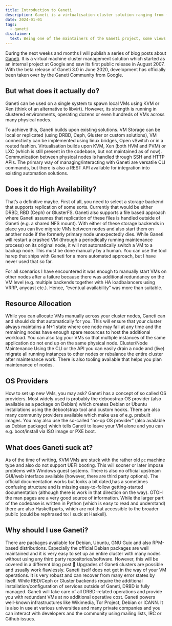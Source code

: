 ```yaml
---
title: Introduction to Ganeti
description: Ganeti is a virtualisation cluster solution ranging from few to hundreds of VMs.
date: 2024-01-01
tags:
  - ganeti
disclaimer:
  text: Being one of the maintainers of the Ganeti project, some views might be biased here :-) 
---
```


During the next weeks and months I will publish a series of blog posts about [Ganeti](https://ganeti.org). It is a virtual machine cluster management solution which started as an internal project at Google and saw its first public release in August 2007. With the beta release of Ganeti 3.0 in June 2020, development has officially been taken over by the Ganeti Community from Google.

## But what does it actually do?
Ganeti can be used on a single system to spawn local VMs using KVM or Xen (think of an alternative to libvirt). However, its strength is running in clustered environments, operating dozens or even hundreds of VMs across many physical nodes. 

To achieve this, Ganeti builds upon existing solutions. VM Storage can be local or replicated (using DRBD, Ceph, Gluster or custom solutions), VM connectivity can be implemented using linux bridges, Open vSwitch or in a routed fashion. Virtualisation builds upon KVM, Xen (both HVM and PVM) or LXC (which is still present in the codebase, but not maintained as of now). Communication between physical nodes is handled through SSH and HTTP APIs. 
The primary way of managing/interacting with Ganeti are versatile CLI commands, but there is also a REST API available for integration into existing automation solutions.

## Does it do High Availability?
That’s a definitive maybe. First of all, you need to select a storage backend that supports replication of some sorts. Currently that would be either DRBD, RBD (Ceph) or GlusterFS. Ganeti also supports a file based approach where Ganeti assumes that replication of these files is handled outside of Ganeti (e.g. a shared NFS mount). With either of these storage backends in place you can live migrate VMs between nodes and also start them on another node if the formerly primary node unexpectedly dies. While Ganeti will restart a crashed VM (through a periodically running maintenance process) on its original node, it will not automatically switch a VM to a backup node. This must be done manually by a human. You can use the tool harep that ships with Ganeti for a more automated approach, but I have never used that so far.

For all scenarios I have encountered it was enough to manually start VMs on other nodes after a failure because there was additional redundancy on the VM level (e.g. multiple backends together with HA loadbalancers using VRRP,  anycast etc.). Hence, “eventual availability” was more than suitable.

## Resource Allocation
While you can allocate VMs manually across your cluster nodes, Ganeti can and should do that automatically for you. This will ensure that your cluster always maintains a N+1 state where one node may fail at any time and the remaining nodes have enough spare resources to host the additional workload. You can also tag your VMs so that multiple instances of the same application do not end up on the same physical node.
Cluster/Node Maintenance
Using the CLI or the API you can easily drain a node and (live) migrate all running instances to other nodes or rebalance the entire cluster after maintenance work. There is also tooling available that helps you plan maintenance of nodes.

## OS Providers
How to set up new VMs, you may ask? Ganeti has a concept of so called OS providers. Most widely used is probably the deboostrap OS provider (also available as a package on Debian) which creates Debian or Ubuntu installations using the debootstrap tool and custom hooks. There are also many community providers available which make use of e.g. prebuilt images. You may also use the so-called “no-op OS provider” (also available as Debian package) which tells Ganeti to leave your VM alone and you can e.g. boot/install via ISO image or PXE boot.

## What does Ganeti suck at?
As of the time of writing, KVM VMs are stuck with the rather old `pc` machine type and also do not support UEFI booting. This will sooner or later impose problems with Windows guest systems. There is also no official upstream GUI/web interface available (however, there are third party options). The official documentation works but looks a bit dated,has a sometimes confusing structure and is missing easy-to-follow getting-started documentation (although there is work in that direction on the way). OTOH the man pages are a very good source of information. While the larger part of the codebase is written in Python (which is easy to read and understand) there are also Haskell parts, which are not that accessible to the broader public (could be rephrased to: I suck at Haskell).

## Why should I use Ganeti?
There are packages available for Debian, Ubuntu, GNU Guix and also RPM-based distributions. Especially the official Debian packages are well maintained and it is very easy to set up an entire cluster with many nodes without using any third party repositories/software. However, this will be covered in a different blog post 🙂
Upgrades of Ganeti clusters are possible and usually work flawlessly. Ganeti itself does not get in the way of your VM operations. It is very robust and can recover from many error states by itself.
While RBD/Ceph or Gluster backends require the additional installation/configuration of services outside of Ganeti, DRBD is fully managed. Ganeti will take care of all DRBD-related operations and provide you with redundant VMs at no additional operative cost. Ganeti powers well-known infrastructures like Wikimedia, Tor Project, Debian or ICANN. It is also in use at various universities and many private companies and you can interact with developers and the community using mailing lists, IRC or Github issues.
